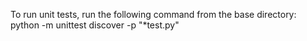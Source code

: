 To run unit tests, run the following command from the base directory:
python -m unittest discover -p "*test.py"
